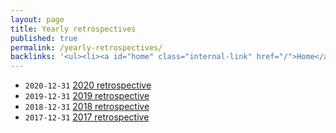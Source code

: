 ```yaml
---
layout: page
title: Yearly retrospectives
published: true
permalink: /yearly-retrospectives/
backlinks: '<ul><li><a id="home" class="internal-link" href="/">Home</a></li></ul>'
---
```


* `2020-12-31` <a id="retrospective-2020" class="internal-link" href="/retrospective-2020/">2020 retrospective</a>
* `2019-12-31` <a id="retrospective-2019" class="internal-link" href="/retrospective-2019/">2019 retrospective</a>
* `2018-12-31` <a id="retrospective-2018" class="internal-link" href="/retrospective-2018/">2018 retrospective</a>
* `2017-12-31` <a id="retrospective-2017" class="internal-link" href="/retrospective-2017/">2017 retrospective</a>
